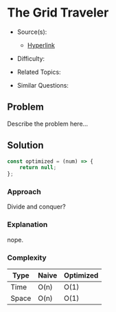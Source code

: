 # The Grid Traveler

- Source(s):
    - [Hyperlink](https://)

- Difficulty: 
- Related Topics:
- Similar Questions:

## Problem

Describe the problem here...

## Solution

```js
const optimized = (num) => {
    return null;
};

```
### Approach
Divide and conquer?

### Explanation
nope.

### Complexity

| Type | Naive | Optimized |
| --- | --- | --- |
| Time | O(n) | O(1) |
| Space | O(n) | O(1) |

